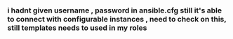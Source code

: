 ### i hadnt given username , password in ansible.cfg still it's able to connect with configurable instances , need to check on this, still templates needs to used in my roles
